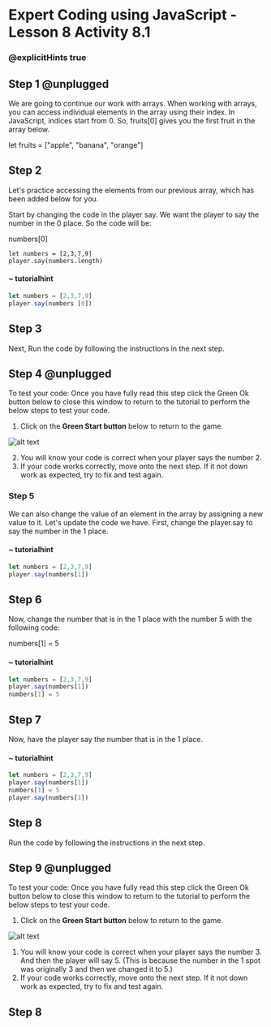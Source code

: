 # Expert Coding using JavaScript - Lesson 8 Activity 8.1

### @explicitHints true

## Step 1 @unplugged
We are going to continue our work with arrays. When working with arrays, you can access individual elements in the array using their index. In JavaScript, indices start from 0. So, fruits[0] gives you the first fruit in the array below.

let fruits = ["apple", "banana", "orange"]

## Step 2
Let's practice accessing the elements from our previous array, which has been added below for you. 

Start by changing the code in the player say.  We want the player to say the number in the 0 place.  So the code will be:

numbers[0]

```template
let numbers = [2,3,7,9]
player.say(numbers.length)

```

#### ~ tutorialhint

```javascript
let numbers = [2,3,7,9]
player.say(numbers [0])
```
## Step 3
Next, Run the code by following the instructions in the next step.


## Step 4 @unplugged
To test your code:
Once you have fully read this step click the Green Ok button below to close this window to return to the tutorial to perform the below steps to test your code.

1. Click on the **Green Start button** below to return to the game.



![alt text](https://expertjs.codingcredentials.com/Lesson1/1.1/1.JPG?raw=true  "Start")

2.  You will know your code is correct when your player says the number 2.  
3.  If your code works correctly, move onto the next step. If it not down work as expected, try to fix and test again.


### Step 5
We can also change the value of an element in the array by assigning a new value to it. Let's update the code we have.  First, change the player.say to say the number in the 1 place.  


#### ~ tutorialhint

```javascript
let numbers = [2,3,7,9]
player.say(numbers[1])
```

## Step 6
Now, change the number that is in the 1 place with the number 5 with the following code:

numbers[1] = 5

#### ~ tutorialhint

```javascript
let numbers = [2,3,7,9]
player.say(numbers[1])
numbers[1] = 5
```

## Step 7
Now, have the player say the number that is in the 1 place. 


#### ~ tutorialhint

```javascript
let numbers = [2,3,7,9]
player.say(numbers[1])
numbers[1] = 5
player.say(numbers[1])
```


## Step 8

Run the code by following the instructions in the next step.


## Step 9 @unplugged
To test your code:
Once you have fully read this step click the Green Ok button below to close this window to return to the tutorial to perform the below steps to test your code.

1. Click on the **Green Start button** below to return to the game.



![alt text](https://expertjs.codingcredentials.com/Lesson1/1.1/1.JPG?raw=true  "Start")

1.  You will know your code is correct when your player says the number 3. And then the player will say 5. (This is because the number in the 1 spot was originally 3 and then we changed it to 5.)
2.  If your code works correctly, move onto the next step. If it not down work as expected, try to fix and test again.

## Step 8



